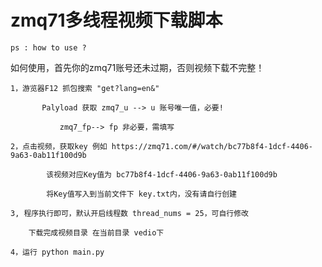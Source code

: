 # zmq71多线程视频下载脚本

    ps : how to use ?
    
如何使用，首先你的zmq71账号还未过期，否则视频下载不完整！
        
    1，游览器F12 抓包搜索 "get?lang=en&" 
    
           Palyload 获取 zmq7_u --> u 账号唯一值，必要!
           
               zmq7_fp--> fp 非必要，需填写
               
    2，点击视频，获取key 例如 https://zmq71.com/#/watch/bc77b8f4-1dcf-4406-9a63-0ab11f100d9b
    
            该视频对应Key值为 bc77b8f4-1dcf-4406-9a63-0ab11f100d9b
            
            将Key值写入到当前文件下 key.txt内，没有请自行创建
            
    3, 程序执行即可，默认开启线程数 thread_nums = 25，可自行修改
    
        下载完成视频目录 在当前目录 vedio下
        
    4，运行 python main.py

